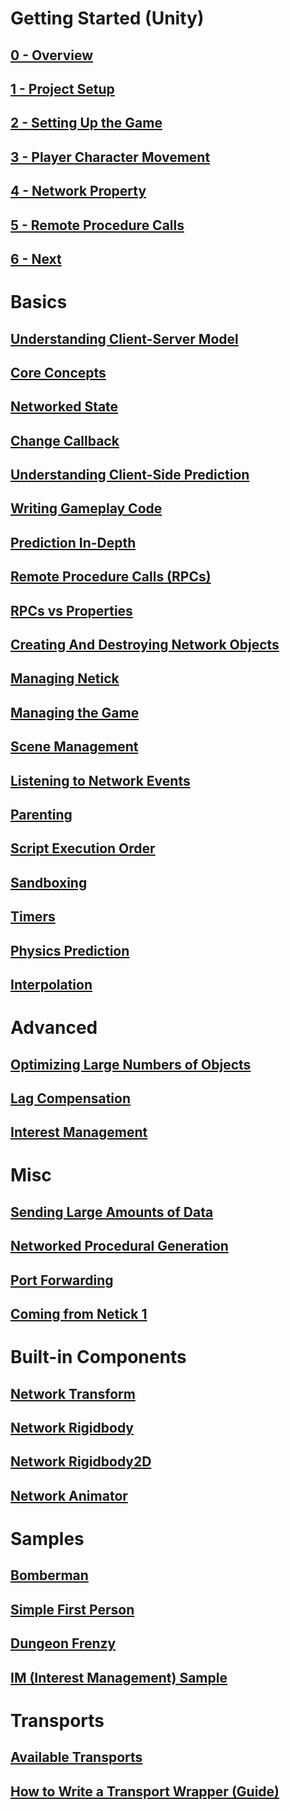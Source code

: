 # Getting Started (Unity)

## [0 - Overview](getting-started-guide/0-overview.md)
## [1 - Project Setup](getting-started-guide/1-project-setup.md)
## [2 - Setting Up the Game](getting-started-guide/2-setting-up-the-game.md)
## [3 - Player Character Movement](getting-started-guide/3-player-character-movement.md)
## [4 - Network Property](getting-started-guide/4-network-property.md)
## [5 - Remote Procedure Calls](getting-started-guide/5-remote-procedure-call.md)
## [6 - Next](getting-started-guide/6-next.md)

# Basics

## [Understanding Client-Server Model](understanding-client-server-model.md)
## [Core Concepts](core-concepts.md)
## [Networked State](networked-state.md)
## [Change Callback](change-callback.md)
## [Understanding Client-Side Prediction](understanding-client-side-prediction/understanding-client-side-prediction.md)
## [Writing Gameplay Code](understanding-client-side-prediction/writing-gameplay-code.md)
## [Prediction In-Depth](prediction-in-depth.md)
## [Remote Procedure Calls (RPCs)](remote-procedure-calls-rpcs.md)
## [RPCs vs Properties](rpcs-vs-properties.md)
## [Creating And Destroying Network Objects](network-object-instantiation-and-destruction/creating-and-destroying-network-objects.md)
<!-- ## [Network Prefab Pool](network-object-instantiation-and-destruction/network-prefab-pool.md) -->
## [Managing Netick](managing-netick.md)
## [Managing the Game](managing-the-game.md)
## [Scene Management](scene-management.md)
## [Listening to Network Events](listening-to-network-events.md)
## [Parenting](parenting.md)
## [Script Execution Order](script-execution-order.md)
## [Sandboxing](sandboxing.md)
## [Timers](timers.md)
## [Physics Prediction](physics-prediction.md)
## [Interpolation](interpolation.md)

# Advanced

## [Optimizing Large Numbers of Objects](optimizing-large-numbers-of-objects.md)
## [Lag Compensation](lag-compensation.md)
## [Interest Management](interest-management.md)

# Misc

## [Sending Large Amounts of Data](sending-large-amounts-of-data.md) 
## [Networked Procedural Generation](networked-procedural-generation.md)
## [Port Forwarding](port-forwarding.md)
## [Coming from Netick 1](coming-from-netick-1.md)


# Built-in Components

## [Network Transform](built-in-components/networktransform.md)
## [Network Rigidbody](built-in-components/networkrigidbody.md)
## [Network Rigidbody2D](built-in-components/networkrigidbody2d.md)
## [Network Animator](built-in-components/networkanimator.md)

# Samples

## [Bomberman](samples/bomberman.md)
## [Simple First Person](samples/simple-first-person.md)
## [Dungeon Frenzy](samples/dungeon-frenzy.md)
## [IM (Interest Management) Sample ](samples/im-sample.md)

# Transports

## [Available Transports](transports.md)
## [How to Write a Transport Wrapper (Guide)](how-to-write-a-transport-wrapper.md)
